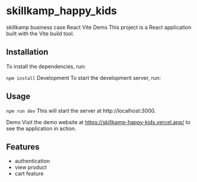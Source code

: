 # skillkamp_happy_kids
skillkamp business case
React Vite Demo
This project is a React application built with the Vite build tool.

## Installation
To install the dependencies, run:

`npm install`
Development
To start the development server, run:

## Usage
`npm run dev`
This will start the server at http://localhost:3000.

Demo
Visit the demo website at https://skillkamp-happy-kids.vercel.app/ to see the application in action.

## Features
- authentication
- view product
- cart feature
